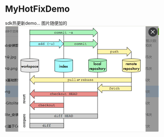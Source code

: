 # MyHotFixDemo
sdk热更新demo...
图片随便加的
![image](https://github.com/chaoshuai/MyHotFixDemo/blob/master/screenshot/git%E5%8E%9F%E7%90%86%E5%9B%BE.png)
